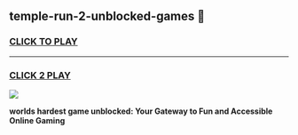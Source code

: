 
## temple-run-2-unblocked-games 👋
<h3>
<a href="https://premium.freeplayer.one?title=temple-run-2-unblocked-games&ref=14F">CLICK TO PLAY</a></h3>
<hr>

<h3>
<a href="https://premium.freeplayer.one?title=temple-run-2-unblocked-games&ref=14F">CLICK 2 PLAY</a>
  
</h3>

<a href="https://premium.freeplayer.one?title=temple-run-2-unblocked-games&ref=12F/"><img src="https://clearcache.store/games.png"></a>


**worlds hardest game unblocked: Your Gateway to Fun and Accessible Online Gaming**
